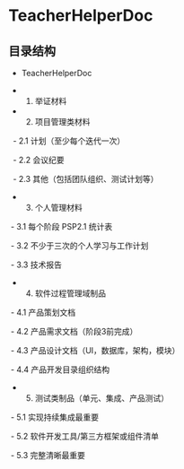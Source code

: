 # TeacherHelperDoc

## 目录结构

- TeacherHelperDoc

 - 1. 举证材料
 
 - 2. 项目管理类材料
 
   - 2.1 计划（至少每个迭代一次）
  
   - 2.2 会议纪要
  
   - 2.3 其他（包括团队组织、测试计划等）
  
 - 3. 个人管理材料
 
  - 3.1 每个阶段 PSP2.1 统计表
  
  - 3.2 不少于三次的个人学习与工作计划
  
  - 3.3 技术报告
  
 - 4. 软件过程管理域制品
 
  - 4.1 产品策划文档
  
  - 4.2 产品需求文档（阶段3前完成）
  
  - 4.3 产品设计文档（UI，数据库，架构，模块）
  
  - 4.4 产品开发目录组织结构
 
 - 5. 测试类制品（单元、集成、产品测试）
  
  - 5.1 实现持续集成最重要
  
  - 5.2 软件开发工具/第三方框架或组件清单
  
  - 5.3 完整清晰最重要
